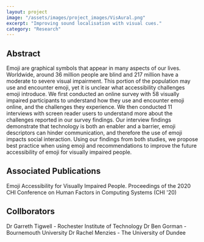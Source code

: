 ```yaml
---
layout: project
image: "/assets/images/project_images/VisAural.png"
excerpt: "Improving sound localisation with visual cues."
category: "Research"
---
```

## Abstract
Emoji are graphical symbols that appear in many aspects of our lives. Worldwide, around 36 million people are blind and 217 million have a moderate to severe visual impairment. This portion of the population may use and encounter emoji, yet it is unclear what accessibility challenges emoji introduce. We first conducted an online survey with 58 visually impaired participants to understand how they use and encounter emoji online, and the challenges they experience. We then conducted 11 interviews with screen reader users to understand more about the challenges reported in our survey findings. Our interview findings demonstrate that technology is both an enabler and a barrier, emoji descriptors can hinder communication, and therefore the use of emoji impacts social interaction. Using our findings from both studies, we propose best practice when using emoji and recommendations to improve the future accessibility of emoji for visually impaired people.

## Associated Publications
Emoji Accessibility for Visually Impaired People. Proceedings of the 2020 CHI Conference on Human Factors in Computing Systems (CHI '20)

## Collborators
Dr Garreth Tigwell - Rochester Institute of Technology
Dr Ben Gorman - Bournemouth University
Dr Rachel Menzies - The University of Dundee

